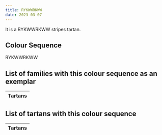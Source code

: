 ```yaml
---
title: RYKWWRKWW
date: 2023-03-07
---
```

<no value>

It is a RYKWWRKWW stripes tartan.


## Colour Sequence
RYKWWRKWW

## List of families with this colour sequence as an exemplar

| Tartans |
|---------------|


## List of tartans with this colour sequence

| Tartans |
|---------------|

